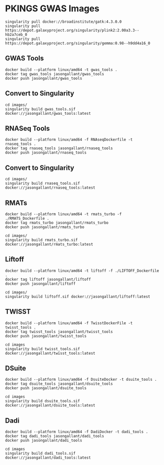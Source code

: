 # PKINGS GWAS Images

    singularity pull docker://broadinstitute/gatk:4.3.0.0
    singularity pull https://depot.galaxyproject.org/singularity/plink2:2.00a3.3--hb2a7ceb_0
    singularity pull https://depot.galaxyproject.org/singularity/gemma:0.98--h9dd4a16_0

## GWAS Tools

    docker build --platform linux/amd64 -t gwas_tools .
    docker tag gwas_tools jasongallant/gwas_tools
    docker push jasongallant/gwas_tools

## Convert to Singularity

    cd images/
    singularity build gwas_tools.sif docker://jasongallant/gwas_tools:latest

## RNASeq Tools

    docker build --platform linux/amd64 -f RNAseqDockerfile -t rnaseq_tools .
    docker tag rnaseq_tools jasongallant/rnaseq_tools
    docker push jasongallant/rnaseq_tools

## Convert to Singularity

    cd images/
    singularity build rnaseq_tools.sif docker://jasongallant/rnaseq_tools:latest

## RMATs

    docker build --platform linux/amd64 -t rmats_turbo -f ./RMATS_Dockerfile .
    docker tag rmats_turbo jasongallant/rmats_turbo
    docker push jasongallant/rmats_turbo

    cd images/
    singularity build rmats_turbo.sif docker://jasongallant/rmats_turbo:latest

## Liftoff

    docker build --platform linux/amd64 -t liftoff -f ./LIFTOFF_Dockerfile .
    docker tag liftoff jasongallant/liftoff
    docker push jasongallant/liftoff

    cd images/
    singularity build liftoff.sif docker://jasongallant/liftoff:latest

## TWISST

    docker build --platform linux/amd64 -f TwisstDockerFile -t twisst_tools .
    docker tag twisst_tools jasongallant/twisst_tools
    docker push jasongallant/twisst_tools

    cd images
    singularity build twisst_tools.sif docker://jasongallant/twisst_tools:latest

## DSuite

    docker build --platform linux/amd64 -f DsuiteDocker -t dsuite_tools .
    docker tag dsuite_tools jasongallant/dsuite_tools
    docker push jasongallant/dsuite_tools

    cd images
    singularity build dsuite_tools.sif docker://jasongallant/dsuite_tools:latest

## Dadi

    docker build --platform linux/amd64 -f DadiDocker -t dadi_tools .
    docker tag dadi_tools jasongallant/dadi_tools
    docker push jasongallant/dadi_tools

    cd images
    singularity build dadi_tools.sif docker://jasongallant/dadi_tools:latest
